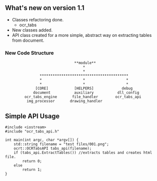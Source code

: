 ## What's new on version 1.1
- Classes refactoring done.
    - ocr_tabs
- New classes added.
- API class created for a more simple, abstract way on extracting tables from document. 

### New Code Structure
```
								**module**
									*
									*
        		*****************************************
		     	*					*					*
				*					*					*
			  [CORE]			[HELPERS]			  debug 
			 document			auxiliary			dll_config
		 ocr_tabs_engine	   file_handler 	   ocr_tabs_api
		  img_processor		  drawing_handler

```

## Simple API Usage
```
#include <iostream>
#include "ocr_tabs_api.h"

int main(int argc, char *argv[]) {
	std::string filename = "test files/001.png";
	ocrt::OCRTabsAPI tabs_api(filename);
	if (tabs_api.ExtractTables()) //extracts tables and creates html file. 
		return 0;
	else 
		return 1;
}
```